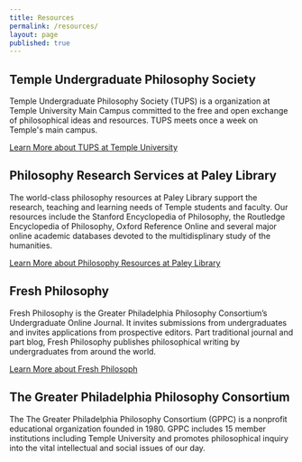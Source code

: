 ```yaml
---
title: Resources
permalink: /resources/
layout: page
published: true
---
```


## Temple Undergraduate Philosophy Society 
Temple Undergraduate Philosophy Society (TUPS) is a organization at Temple University Main Campus committed to the free and open exchange of philosophical ideas and resources. TUPS meets once a week on Temple's main campus.

[Learn More about TUPS at Temple University](https://tuphilosophy.wordpress.com/mission/)

## Philosophy Research Services at Paley Library
The world-class philosophy resources at Paley Library support the research, teaching and learning needs of Temple students and faculty. Our resources include the Stanford Encyclopedia of Philosophy, the Routledge Encyclopedia of Philosophy, Oxford Reference Online and several major online academic databases devoted to the multidisplinary study of the humanities. 

[Learn More about Philosophy Resources at Paley Library](http://guides.temple.edu/philosophy)

## Fresh Philosophy
Fresh Philosophy is the Greater Philadelphia Philosophy Consortium’s Undergraduate Online Journal. It invites submissions from undergraduates and invites applications from prospective editors. Part traditional journal and part blog, Fresh Philosophy publishes philosophical writing by undergraduates from around the world. 

[Learn More about Fresh Philosoph](http://www.freshphilosophy.com/)

## The Greater Philadelphia Philosophy Consortium
The The Greater Philadelphia Philosophy Consortium (GPPC) is a nonprofit educational organization founded in 1980. GPPC includes 15 member institutions including Temple University and promotes philosophical inquiry into the vital intellectual and social issues of our day.
